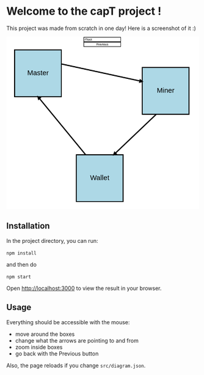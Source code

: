 # Welcome to the capT project !

This project was made from scratch in one day! Here is a screenshot of it :)

![capT default Root diagram](capT.png "capT default Root diagram")


## Installation

In the project directory, you can run:

`npm install`

and then do 

`npm start`

Open [http://localhost:3000](http://localhost:3000) to view the result in your browser.

## Usage

Everything should be accessible with the mouse:
- move around the boxes
- change what the arrows are pointing to and from
- zoom inside boxes
- go back with the Previous button

Also, the page reloads if you change `src/diagram.json`.
